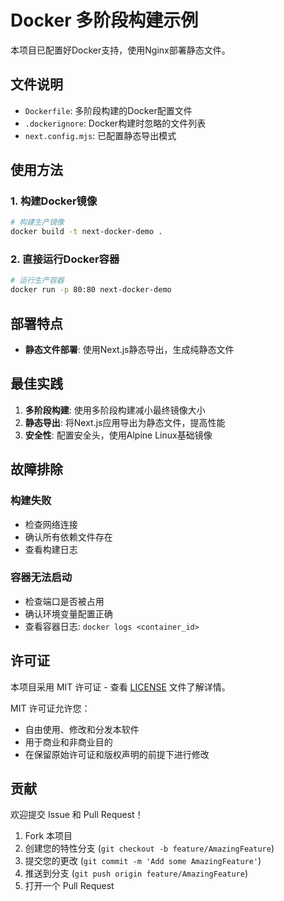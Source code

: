 # Docker 多阶段构建示例

本项目已配置好Docker支持，使用Nginx部署静态文件。

## 文件说明

- `Dockerfile`: 多阶段构建的Docker配置文件
- `.dockerignore`: Docker构建时忽略的文件列表
- `next.config.mjs`: 已配置静态导出模式

## 使用方法

### 1. 构建Docker镜像

```bash
# 构建生产镜像
docker build -t next-docker-demo .
```

### 2. 直接运行Docker容器

```bash
# 运行生产容器
docker run -p 80:80 next-docker-demo
```

## 部署特点

- **静态文件部署**: 使用Next.js静态导出，生成纯静态文件

## 最佳实践

1. **多阶段构建**: 使用多阶段构建减小最终镜像大小
2. **静态导出**: 将Next.js应用导出为静态文件，提高性能
4. **安全性**: 配置安全头，使用Alpine Linux基础镜像

## 故障排除

### 构建失败
- 检查网络连接
- 确认所有依赖文件存在
- 查看构建日志

### 容器无法启动
- 检查端口是否被占用
- 确认环境变量配置正确
- 查看容器日志: `docker logs <container_id>`

## 许可证

本项目采用 MIT 许可证 - 查看 [LICENSE](LICENSE) 文件了解详情。

MIT 许可证允许您：
- 自由使用、修改和分发本软件
- 用于商业和非商业目的
- 在保留原始许可证和版权声明的前提下进行修改

## 贡献

欢迎提交 Issue 和 Pull Request！

1. Fork 本项目
2. 创建您的特性分支 (`git checkout -b feature/AmazingFeature`)
3. 提交您的更改 (`git commit -m 'Add some AmazingFeature'`)
4. 推送到分支 (`git push origin feature/AmazingFeature`)
5. 打开一个 Pull Request